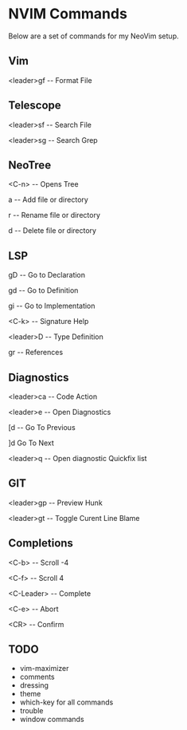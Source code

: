 # NVIM Commands

Below are a set of commands for my NeoVim setup.

## Vim

\<leader\>gf -- Format File

## Telescope

\<leader\>sf -- Search File

\<leader\>sg -- Search Grep

## NeoTree

\<C-n\> -- Opens Tree

a -- Add file or directory

r -- Rename file or directory

d -- Delete file or directory

## LSP

gD -- Go to Declaration

gd -- Go to Definition

gi -- Go to Implementation

\<C-k\> -- Signature Help

\<leader\>D -- Type Definition

gr -- References

## Diagnostics

\<leader\>ca -- Code Action

\<leader\>e -- Open Diagnostics

[d -- Go To Previous

]d Go To Next

\<leader\>q -- Open diagnostic Quickfix list

## GIT

\<leader\>gp -- Preview Hunk

\<leader\>gt -- Toggle Curent Line Blame

## Completions

\<C-b\> -- Scroll -4

\<C-f\> -- Scroll 4

\<C-Leader\> -- Complete

\<C-e\> -- Abort

\<CR\> -- Confirm

## TODO

- vim-maximizer
- comments
- dressing
- theme
- which-key for all commands
- trouble
- window commands
